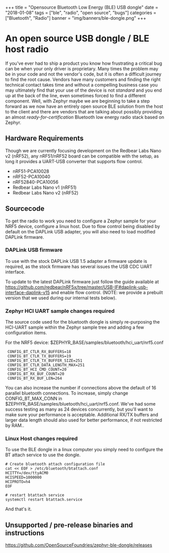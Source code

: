 +++
title = "Opensource Bluetooth Low Energy (BLE) USB dongle"
date = "2018-01-08"
tags = ["ble", "radio", "open source", "bugs"]
categories = ["Bluetooth", "Radio"]
banner = "img/banners/ble-dongle.png"
+++

# An open source USB dongle / BLE host radio

If you've ever had to ship a product you know how frustrating a critical bug can be when your only driver is proprietary.  Many times the problem may be in your code and not the vendor's code, but it is often a difficult journey to find the root cause.  Vendors have many customers and finding the right technical contact takes time and without a compelling business case you may ultimately find that your use of the device is not _standard_ and you end up at the back of the line, even sometimes forced to find a different component.  Well, with Zephyr maybe we are beginning to take a step forward as we now have an entirely open source BLE solution from the host to the client and there are vendors that are talking about possibly providing an almost _ready-for-certification_ Bluetooth low energy radio stack based on Zephyr.


## Hardware Requirements

Though we are currently focusing development on the Redbear Labs Nano v2 (nRF52), any nRF51/nRF52 board can be compatible with the setup, as long it provides a UART-USB converter that supports flow control.

* nRF51-PCA10028
* nRF52-PCA10040
* nRF52840-PCA10056
* Redbear Labs Nano v1 (nRF51)
* Redbear Labs Nano v2 (nRF52)

## Sourcecode

To get the radio to work you need to configure a Zephyr sample for your NRF5 device, configure a linux host.  Due to flow control being disabled by default on the DAPLink USB adapter, you will also need to load modified DAPLink firmware.

### DAPLink USB firmware

To use with the stock DAPLink USB 1.5 adapter a firmware update is required, as the stock firmware has several issues the USB CDC UART interface.

To update to the latest DAPLink firmware just follow the guide available at https://github.com/redbear/nRF5x/tree/master/USB-IF#daplink-usb-interface-daplink-v15 and enable flow control.  (NOTE: we provide a prebuilt version that we used during our internal tests below).

### Zephyr HCI UART sample changes required

The source code used for the bluetooth dongle is simply re-purposing the HCI-UART sample within the Zephyr sample tree and adding a few configuration items.

For the NRF5 device: $ZEPHYR_BASE/samples/bluetooth/hci_uart/nrf5.conf
```
 CONFIG_BT_CTLR_RX_BUFFERS=18
 CONFIG_BT_CTLR_TX_BUFFERS=19
 CONFIG_BT_CTLR_TX_BUFFER_SIZE=251
 CONFIG_BT_CTLR_DATA_LENGTH_MAX=251
 CONFIG_BT_HCI_CMD_COUNT=20
 CONFIG_BT_RX_BUF_COUNT=20
 CONFIG_BT_RX_BUF_LEN=264
```

You can also increase the number if connections above the default of 16 parallel bluetooth connections.  To increase, simply change CONFIG_BT_MAX_CONN in $ZEPHYR_BASE/samples/bluetooth/hci_uart/nrf5.conf.  We've had some success testing as many as 24 devices concurrently, but you'll want to make sure your performance is acceptable. Additional RX/TX buffers and larger data length should also used for better performance, if not restricted by RAM..

### Linux Host changes required

To use the BLE dongle in a linux computer you simply need to configure the BT attach service to use the dongle.

```
# Create bluetooth attach configuration file
cat << EOF > /etc/bluetooth/btattach.conf
HCITTY=/dev/ttyACM0
HCISPEED=1000000
HCIPROTO=h4
EOF

# restart btattach service
systemctl restart btattach.service
```

And that's it.


## Unsupported / pre-release binaries and instructions

https://github.com/OpenSourceFoundries/zephyr-ble-dongle/releases
